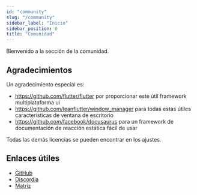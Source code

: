 ```yaml
---
id: "community"
slug: "/community"
sidebar_label: "Inicio"
sidebar_position: 0
title: "Comunidad"
---
```


Bienvenido a la sección de la comunidad.

## Agradecimientos

Un agradecimiento especial es:

* <https://github.com/flutter/flutter> por proporcionar este útil framework multiplataforma ui
* <https://github.com/leanflutter/window_manager> para todas estas útiles características de ventana de escritorio
* <https://github.com/facebook/docusaurus> para un framework de documentación de reacción estática fácil de usar

Todas las demás licencias se pueden encontrar en los ajustes.

## Enlaces útiles

* [GitHub](https://github.com/LinwoodCloud/Butterfly)
* [Discordia](https://go.linwood.dev/discord)
* [Matriz](https://go.linwood.dev/matrix)
